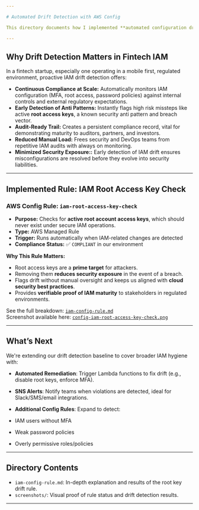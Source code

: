 ```yaml
---

# Automated Drift Detection with AWS Config

This directory documents how I implemented **automated configuration drift detection** for IAM security using AWS Config, an essential part of maintaining cloud security standards in fintech environments. Drift happens when your current AWS resource states deviate from security baselines or policy intent, leading to blind spots, weak compliance, and elevated risk.

---
```


## Why Drift Detection Matters in Fintech IAM

In a fintech startup, especially one operating in a mobile first, regulated environment, proactive IAM drift detection offers:

* **Continuous Compliance at Scale:** Automatically monitors IAM configuration (MFA, root access, password policies) against internal controls and external regulatory expectations.
* **Early Detection of Anti Patterns:** Instantly flags high risk missteps like active **root access keys**, a known security anti pattern and breach vector.
* **Audit-Ready Trail:** Creates a persistent compliance record, vital for demonstrating maturity to auditors, partners, and investors.
* **Reduced Manual Load:** Frees security and DevOps teams from repetitive IAM audits with always on monitoring.
* **Minimized Security Exposure::** Early detection of IAM drift ensures misconfigurations are resolved before they evolve into security liabilities.

---

## Implemented Rule: IAM Root Access Key Check

###  AWS Config Rule: `iam-root-access-key-check`

* **Purpose:** Checks for **active root account access keys**, which should never exist under secure IAM operations.
* **Type:** AWS Managed Rule  
* **Trigger:** Runs automatically when IAM-related changes are detected  
* **Compliance Status:** ✅ `COMPLIANT` in our environment

**Why This Rule Matters:**

* Root access keys are a **prime target** for attackers.  
* Removing them **reduces security exposure** in the event of a breach.  
* Flags drift without manual oversight and keeps us aligned with **cloud security best practices**.  
* Provides **verifiable proof of IAM maturity** to stakeholders in regulated environments.

 See the full breakdown: [`iam-config-rule.md`](./iam-config-rule.md)  
 Screenshot available here: [`config-iam-root-access-key-check.png`](./screenshots/config-iam-root-access-key-check.png)

---

## What’s Next

We're extending our drift detection baseline to cover broader IAM hygiene with:

*  **Automated Remediation**: Trigger Lambda functions to fix drift (e.g., disable root keys, enforce MFA).
*  **SNS Alerts**: Notify teams when violations are detected, ideal for Slack/SMS/email integrations.
*  **Additional Config Rules**: Expand to detect:

  * IAM users without MFA  
  * Weak password policies  
  * Overly permissive roles/policies  

---

## Directory Contents

* `iam-config-rule.md`: In-depth explanation and results of the root key drift rule.
* `screenshots/`: Visual proof of rule status and drift detection results.

---
